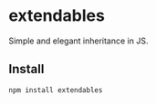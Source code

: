 # extendables #

Simple and elegant inheritance in JS.

## Install ##

    npm install extendables

